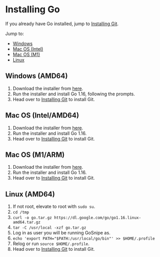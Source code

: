 # Installing Go

If you already have Go installed, jump to [Installing Git](/install-git).

Jump to:
 - [Windows](install-go?id=windows-amd64)
 - [Mac OS (Intel)](install-go?id=mac-os-intelamd64)
 - [Mac OS (M1)](install-go?id=mac-os-m1arm)
 - [Linux](install-go?id=linux-amd64)

## Windows (AMD64)

1. Download the installer from [here](https://golang.org/dl/go1.16.windows-amd64.msi).
2. Run the installer and install Go 1.16, following the prompts.
3. Head over to [Installing Git](/install-git) to install Git.

## Mac OS (Intel/AMD64)

1. Download the installer from [here](https://golang.org/dl/go1.16.darwin-amd64.pkg).
2. Run the installer and install Go 1.16.
3. Head over to [Installing Git](/install-git) to install Git.

## Mac OS (M1/ARM)

1. Download the installer from [here](https://golang.org/dl/go1.16.darwin-arm64.pkg).
2. Run the installer and install Go 1.16.
3. Head over to [Installing Git](/install-git) to install Git.

## Linux (AMD64)

1. If not root, elevate to root with `sudo su`.
2. `cd /tmp`
3. `curl -o go.tar.gz https://dl.google.com/go/go1.16.linux-amd64.tar.gz`
4. `tar -C /usr/local -xzf go.tar.gz`
5. Log in as user you will be running GoSnipe as.
6. `echo 'export PATH="$PATH:/usr/local/go/bin"' >> $HOME/.profile`
7. Relog or run `source $HOME/.profile`.
8. Head over to [Installing Git](/install-git) to install Git.
